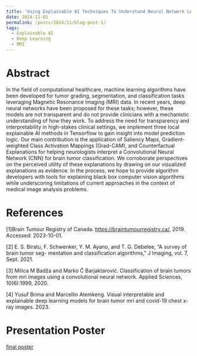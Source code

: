 ```yaml
---
title: 'Using Explainable AI Techniques To Understand Neural Network Learning'
date: 2024-11-01
permalink: /posts/2024/11/blog-post-1/
tags:
  - Explainable AI
  - Deep Learning
  - MRI
---
```


Abstract
======

In the field of computational healthcare, machine learning algorithms have been developed for tumor grading, segmentation, and classification tasks leveraging Magnetic Resonance Imaging (MRI) data. In recent years, deep neural networks have been proposed for these tasks; however, these models are not transparent and do not provide clinicians with a mechanistic understanding of how they work. To address the need for transparency and interpretability in high-stakes clinical settings, we implement three local explainable AI methods in Tensorflow to gain insight into model prediction logic. Our main contribution is the application of Saliency Maps, Gradient-weighted Class Activation Mappings (Grad-CAM), and Counterfactual Explanations for helping neurologists interpret a Convolutional Neural Network (CNN) for brain tumor classification. We corroborate perspectives on the perceived utility of these explanations by drawing on our visualized explanations as evidence. In the process, we hope to provide algorithm developers with tools for explaining black box computer vision algorithms while underscoring limitations of current approaches in the context of medical image analysis problems.


References
======

[1]Brain Tumour Registry of Canada. https://braintumourregistry.ca/, 2019. Accessed: 2023-10-01. 

[2] E. S. Biratu, F. Schwenker, Y. M. Ayano, and T. G. Debelee, “A survey of brain tumor seg-
mentation and classification algorithms,” J Imaging, vol. 7, Sept. 2021.

[3] Milica M Badža and Marko Č Barjaktarović.
Classification of brain tumors from mri images using a convolutional neural network.
Applied Sciences, 10(6):1999, 2020.

[4] Yusuf Brima and Marcellin Atemkeng.
Visual interpretable and explainable deep learning models for brain tumor mri and covid-19 chest x-ray images.
2023.


Presentation Poster
======

[final poster](/files/final_poster.png)